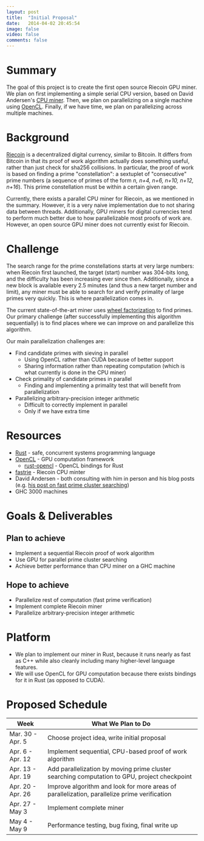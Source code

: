```yaml
---
layout: post
title:  "Initial Proposal"
date:   2014-04-02 20:45:54
image: false
video: false
comments: false
---
```


# Summary
The goal of this project is to create the first open source Riecoin GPU miner. We plan on first implementing a simple serial CPU version, based on David Andersen's [CPU miner](https://github.com/dave-andersen/fastrie). Then, we plan on parallelizing on a single machine using [OpenCL](https://github.com/luqmana/rust-opencl). Finally, if we have time, we plan on parallelizing across multiple machines.

# Background
[Riecoin](http://riecoin.org) is a decentralized digital currency, similar to Bitcoin. It differs from Bitcoin in that its proof of work algorithm actually does something useful, rather than just check for sha256 collisions. In particular, the proof of work is based on finding a prime "constellation": a sextuplet of "consecutive" prime numbers (a sequence of primes of the form *n, n+4, n+6, n+10, n+12, n+16*). This prime constellation must be within a certain given range.

Currently, there exists a parallel CPU miner for Riecoin, as we mentioned in the summary. However, it is a very naive implementation due to not sharing data between threads. Additionally, GPU miners for digital currencies tend to perform much better due to how parallelizable most proofs of work are. However, an open source GPU miner does not currently exist for Riecoin.

# Challenge
The search range for the prime constellations starts at very large numbers: when Riecoin first launched, the target (start) number was 304-bits long, and the difficulty has been increasing ever since then. Additionally, since a new block is available every 2.5 minutes (and thus a new target number and limit), any miner must be able to search for and verify primality of large primes very quickly. This is where parallelization comes in.

The current state-of-the-art miner uses [wheel factorization](http://en.wikipedia.org/wiki/Wheel_factorization) to find primes. Our primary challenge (after successfully implementing this algorithm sequentially) is to find places where we can improve on and parallelize this algorithm.

Our main parallelization challenges are:

* Find candidate primes with sieving in parallel
  * Using OpenCL rather than CUDA because of better support
  * Sharing information rather than repeating computation (which is what currently is done in the CPU miner)
* Check primality of candidate primes in parallel
  * Finding and implementing a primality test that will benefit from parallelization
* Parallelizing arbitrary-precision integer arithmetic
  * Difficult to correctly implement in parallel
  * Only if we have extra time

# Resources
* [Rust](http://www.rust-lang.org/) - safe, concurrent systems programming language
* [OpenCL](https://www.khronos.org/opencl/) - GPU computation framework
  * [rust-opencl](https://github.com/luqmana/rust-opencl) - OpenCL bindings for Rust
* [fastrie](https://github.com/dave-andersen/fastrie) - Riecoin CPU minter
* David Andersen - both consulting with him in person and his blog posts (e.g. [his post on fast prime cluster searching](http://da-data.blogspot.com/2014/03/fast-prime-cluster-search-or-building.html))
* GHC 3000 machines

# Goals & Deliverables
## Plan to achieve
* Implement a sequential Riecoin proof of work algorithm
* Use GPU for parallel prime cluster searching
* Achieve better performance than CPU miner on a GHC machine

## Hope to achieve
* Parallelize rest of computation (fast prime verification)
* Implement complete Riecoin miner
* Parallelize arbitrary-precision integer arithmetic

# Platform
* We plan to implement our miner in Rust, because it runs nearly as fast as C++ while also cleanly including many higher-level language features.
* We will use OpenCL for GPU computation because there exists bindings for it in Rust (as opposed to CUDA).

# Proposed Schedule
| Week              | What We Plan to Do                                                                           |
|-------------------|----------------------------------------------------------------------------------------------|
| Mar. 30 - Apr. 5  | Choose project idea, write initial proposal                                                  |
| Apr. 6 - Apr. 12  | Implement sequential, CPU-based proof of work algorithm                                      |
| Apr. 13 - Apr. 19 | Add parallelization by moving prime cluster searching computation to GPU, project checkpoint |
| Apr. 20 - Apr. 26 | Improve algorithm and look for more areas of parallelization, parallelize prime verification |
| Apr. 27 - May 3   | Implement complete miner                                                                     |
| May 4 - May 9     | Performance testing, bug fixing, final write up                                              |
